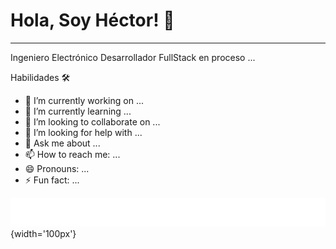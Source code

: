 # Hola, Soy Héctor! 👋

---

Ingeniero Electrónico
Desarrollador FullStack en proceso ...

Habilidades 🛠️

- 🔭 I’m currently working on ...
- 🌱 I’m currently learning ...
- 👯 I’m looking to collaborate on ...
- 🤔 I’m looking for help with ...
- 💬 Ask me about ...
- 📫 How to reach me: ...
- 😄 Pronouns: ...
- ⚡ Fun fact: ...

![](https://github.com/Hectorvegaloza/Hectorvegaloza/blob/main/see.gif){width='100px'}
